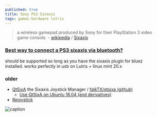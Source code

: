```yaml
---
published: true
title: Sony PS3 Sixaxis
tags: games-hardware lutris
---
```

> a wireless gamepad produced by Sony for their PlayStation 3 video game console. - [wikipedia](https://en.wikipedia.org/wiki/Sixaxis) / [Sixaxis](https://help.ubuntu.com/community/Sixaxis)

### [Best way to connect a PS3 sixaxis via bluetooth? ](https://www.reddit.com/r/linux_gaming/comments/84179z/best_way_to_connect_a_ps3_sixaxis_via_bluetooth/)

should be supported so long as you have the sixaxis plugin for bluez installed.
works perfectly in usb on Lutris + linux mint 20.x

### older

- [QtSixA](http://qtsixa.sourceforge.net/)  the Sixaxis Joystick Manager / [falkTX/qtsixa (github)](https://github.com/falkTX/qtsixa)
	- [Use QtSixA on Ubuntu 16.04 (and derivatives)](https://retropie.org.uk/forum/topic/2913/guide-use-qtsixa-on-ubuntu-16-04-and-derivatives)
- [Rejoystick](http://rejoystick.sourceforge.net/)

![caption](https://upload.wikimedia.org/wikipedia/commons/thumb/8/89/PlayStation3-Sixaxis.jpg/450px-PlayStation3-Sixaxis.jpg)
